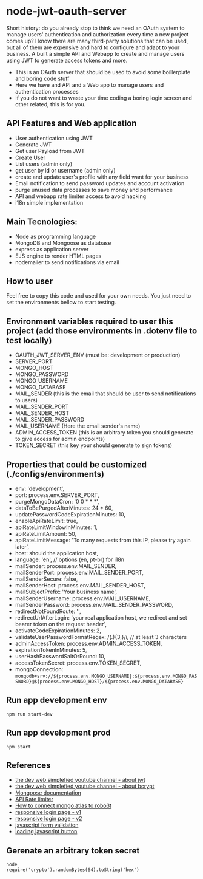 # node-jwt-oauth-server
Short history: do you already stop to think we need an OAuth system to manage users' authentication and authorization every time a new project comes up? I know there are many third-party solutions that can be used, but all of them are expensive and hard to configure and adapt to your business. A built a simple API and Webapp to create and manage users using JWT to generate access tokens and more.

- This is an OAuth server that should be used to avoid some boillerplate and boring code stuff
- Here we have and API and a Web app to manage users and authentication processes
- If you do not want to waste your time coding a boring login screen and other related, this is for you.


## API Features and Web application
- User authentication using JWT
- Generate JWT
- Get user Payload from JWT
- Create User
- List users (admin only)
- get user by id or username (admin only)
- create and update user's profile with any field want for your business
- Email notification to send password updates and account activation
- purge unused data processes to save money and performance
- API and webapp rate limiter access to avoid hacking
- i18n simple implementation


## Main Tecnologies:
- Node as programming language
- MongoDB and Mongoose as database
- express as application server
- EJS engine to render HTML pages
- nodemailer to send notifications via email


## How to user
Feel free to copy this code and used for your own needs. You just need to set the environments bellow to start testing.


## Environment variables required to user this project (add those environments in .dotenv file to test locally)
- OAUTH_JWT_SERVER_ENV    (must be: development or production)
- SERVER_PORT
- MONGO_HOST
- MONGO_PASSWORD
- MONGO_USERNAME
- MONGO_DATABASE
- MAIL_SENDER             (this is the email that should be user to send notifications to users)
- MAIL_SENDER_PORT     
- MAIL_SENDER_HOST
- MAIL_SENDER_PASSWORD
- MAIL_USERNAME           (Here the email sender's name)
- ADMIN_ACCESS_TOKEN      (this is an arbitrary token you should generate to give access for admin endpoints)
- TOKEN_SECRET            (this key your should generate to sign tokens)


## Properties that could be customized (./configs/environments)
- env: 'development',
- port: process.env.SERVER_PORT,
- purgeMongoDataCron: '0 0 * * *',
- dataToBePurgedAfterMinutes: 24 * 60,        
- updatePasswordCodeExpirationMinutes: 10,
- enableApiRateLimit: true,
- apiRateLimitWindowInMinutes: 1,
- apiRateLimitAmount: 50,
- apiRateLimitMessage: 'To many requests from this IP, please try again later',
- host: should the application host,
- language: 'en',                         // options (en, pt-br) for i18n
- mailSender: process.env.MAIL_SENDER,
- mailSenderPort: process.env.MAIL_SENDER_PORT,
- mailSenderSecure: false,
- mailSenderHost: process.env.MAIL_SENDER_HOST,
- mailSubjectPrefix: 'Your business name',
- mailSenderUsername: process.env.MAIL_USERNAME,
- mailSenderPassword: process.env.MAIL_SENDER_PASSWORD,
- redirectNotFoundRoute: '',
- redirectUrlAfterLogin: 'your real application host, we redirect and set bearer token on the request header',
- activateCodeExpirationMinutes: 2,
- validateUserPasswordFormatRegex: /(.){3,}/i, // at least 3 characters
- adminAccessToken: process.env.ADMIN_ACCESS_TOKEN,
- expirationTokenInMinutes: 5,
- userHashPasswordSaltOrRound: 10,
- accessTokenSecret: process.env.TOKEN_SECRET,    
- mongoConnection: `mongodb+srv://${process.env.MONGO_USERNAME}:${process.env.MONGO_PASSWORD}@${process.env.MONGO_HOST}/${process.env.MONGO_DATABASE}`


## Run app development env
```
npm run start-dev
```


## Run app development prod
```
npm start
```


## References
- [the dev web simplefied youtube channel - about jwt](https://www.youtube.com/watch?v=mbsmsi7l3r4&t=875s&ab_channel=WebDevSimplified)
- [the dev web simplefied youtube channel - about bcrypt](https://www.youtube.com/watch?v=-RCnNyD0L-s&t=329s&ab_channel=WebDevSimplified)
- [Mongoose documentation](https://mongoosejs.com/docs/api.html#)
- [API Rate limiter](https://www.npmjs.com/package/express-rate-limit)
- [How to connect mongo atlas to robo3t](https://studio3t.com/knowledge-base/articles/connect-to-mongodb-atlas/)
- [responsive login page - v1](https://github.com/hosseinnabi-ir/Responsive-Login-Form-using-Bootstrap-5)
- [responsive login page - v2](https://www.youtube.com/watch?v=mSAEGEAnyIY&ab_channel=OnlineTutorials)
- [javascript form validation](https://www.youtube.com/watch?v=In0nB0ABaUk&ab_channel=WebDevSimplified)
- [loading javascript button](https://www.youtube.com/watch?v=CssyhqEizuI&ab_channel=CodewithAniaKub%C3%B3w)


## Gerenate an arbitrary token secret
```
node
require('crypto').randomBytes(64).toString('hex')
```

